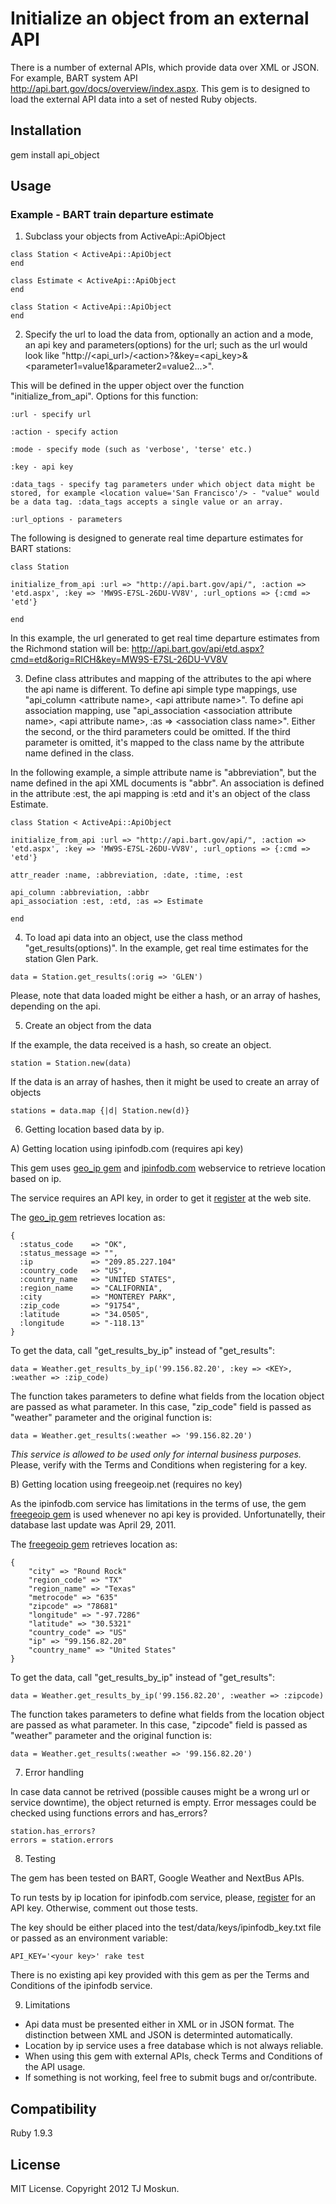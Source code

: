 # Initialize an object from an external API

There is a number of external APIs, which provide data over XML or JSON. For example, BART system API http://api.bart.gov/docs/overview/index.aspx. This gem is to designed to load the external API data into a set of nested Ruby objects. 

## Installation

gem install api_object

## Usage

### Example - BART train departure estimate

1) Subclass your objects from ActiveApi::ApiObject

```
class Station < ActiveApi::ApiObject
end

class Estimate < ActiveApi::ApiObject
end

class Station < ActiveApi::ApiObject 
end
```
2) Specify the url to load the data from, optionally an action and a mode, an api key and parameters(options) for the url; such as the url would look like "http://\<api_url\>/\<action\>?<mode>&key=\<api_key\>&\<parameter1=value1&parameter2=value2...\>". 

This will be defined in the upper object over the function "initialize_from_api". Options for this function:

```
:url - specify url

:action - specify action

:mode - specify mode (such as 'verbose', 'terse' etc.)

:key - api key

:data_tags - specify tag parameters under which object data might be stored, for example <location value='San Francisco'/> - "value" would be a data tag. :data_tags accepts a single value or an array. 

:url_options - parameters
```


The following is designed to generate real time departure estimates for BART stations:

```
class Station

initialize_from_api :url => "http://api.bart.gov/api/", :action => 'etd.aspx', :key => 'MW9S-E7SL-26DU-VV8V', :url_options => {:cmd => 'etd'}

end
```
In this example, the url generated to get real time departure estimates from the Richmond station will be:
http://api.bart.gov/api/etd.aspx?cmd=etd&orig=RICH&key=MW9S-E7SL-26DU-VV8V

3) Define class attributes and mapping of the attributes to the api where the api name is different. To define api simple type mappings, use "api_column \<attribute name\>, \<api attribute name\>". 
To define api association mapping, use "api_association \<association attribute name\>, \<api attribute name\>, :as => \<association class name\>". Either the second, or the third parameters could be omitted. If the third parameter is omitted, it's mapped to the class name by the attribute name defined in the class. 

In the following example, a simple attribute name is "abbreviation", but the name defined in the api XML documents is "abbr". An association is defined in the attribute :est, the api mapping is :etd and it's an object of the class Estimate. 

```
class Station < ActiveApi::ApiObject 

initialize_from_api :url => "http://api.bart.gov/api/", :action => 'etd.aspx', :key => 'MW9S-E7SL-26DU-VV8V', :url_options => {:cmd => 'etd'}

attr_reader :name, :abbreviation, :date, :time, :est

api_column :abbreviation, :abbr
api_association :est, :etd, :as => Estimate

end
```
4) To load api data into an object, use the class method "get_results(options)". In the example, get real time estimates for the station Glen Park. 

```
data = Station.get_results(:orig => 'GLEN')
```

Please, note that data loaded might be either a hash, or an array of hashes, depending on the api.

5) Create an object from the data

If the example, the data received is a hash, so create an object. 

```
station = Station.new(data)
```

If the data is an array of hashes, then it might be used to create an array of objects

```
stations = data.map {|d| Station.new(d)}
```

6) Getting location based data by ip.

A) Getting location using ipinfodb.com (requires api key)

This gem uses [geo_ip gem](https://github.com/jeroenj/geo_ip) and [ipinfodb.com](http://ipinfodb.com/) webservice to retrieve location based on ip. 

The service requires an API key, in order to get it [register](http://ipinfodb.com/register.php) at the web site. 

The [geo_ip gem](https://github.com/jeroenj/geo_ip) retrieves location as:

```
{
  :status_code    => "OK",
  :status_message => "",
  :ip             => "209.85.227.104"
  :country_code   => "US",
  :country_name   => "UNITED STATES",
  :region_name    => "CALIFORNIA",
  :city           => "MONTEREY PARK",
  :zip_code       => "91754",
  :latitude       => "34.0505",
  :longitude      => "-118.13"
}
```

To get the data, call "get_results_by_ip" instead of "get_results":

```
data = Weather.get_results_by_ip('99.156.82.20', :key => <KEY>, :weather => :zip_code)
```

The function takes parameters to define what fields from the location object are passed as what parameter. In this case, "zip_code" field is passed as "weather" parameter and the original function is:

```
data = Weather.get_results(:weather => '99.156.82.20')
```
*This service is allowed to be used only for internal business purposes.* Please, verify with the Terms and Conditions when registering for a key. 


B) Getting location using freegeoip.net (requires no key)

As the ipinfodb.com service has limitations in the terms of use, the gem [freegeoip gem](https://github.com/ezkl/freegeoip) is used whenever no api key is provided. Unfortunatelly, their database last update was April 29, 2011. 

The [freegeoip gem](https://github.com/ezkl/freegeoip) retrieves location as:

```
{
	"city" => "Round Rock"
	"region_code" => "TX"
	"region_name" => "Texas"
	"metrocode" => "635"
	"zipcode" => "78681"
	"longitude" => "-97.7286"
	"latitude" => "30.5321"
	"country_code" => "US"
	"ip" => "99.156.82.20"
	"country_name" => "United States"
}
```
To get the data, call "get_results_by_ip" instead of "get_results":

```
data = Weather.get_results_by_ip('99.156.82.20', :weather => :zipcode)
```

The function takes parameters to define what fields from the location object are passed as what parameter. In this case, "zipcode" field is passed as "weather" parameter and the original function is:

```
data = Weather.get_results(:weather => '99.156.82.20')
```

7) Error handling

In case data cannot be retrived (possible causes might be a wrong url or service downtime), the object returned is empty. Error messages could be checked using functions errors and has_errors?

```
station.has_errors? 
errors = station.errors
```

8) Testing

The gem has been tested on BART, Google Weather and NextBus APIs. 

To run tests by ip location for ipinfodb.com service, please, [register](http://ipinfodb.com/register.php) for an API key. Otherwise, comment out those tests. 

The key should be either placed into the test/data/keys/ipinfodb_key.txt file or passed as an environment variable:

```
API_KEY='<your key>' rake test
```

There is no existing api key provided with this gem as per the Terms and Conditions of the ipinfodb service. 

9) Limitations

* Api data must be presented either in XML or in JSON format. The distinction between XML and JSON is determinted automatically. 
* Location by ip service uses a free database which is not always reliable. 
* When using this gem with external APIs, check Terms and Conditions of the API usage. 
* If something is not working, feel free to submit bugs and or/contribute. 
  
## Compatibility

Ruby 1.9.3

## License

MIT License. Copyright 2012 TJ Moskun.













